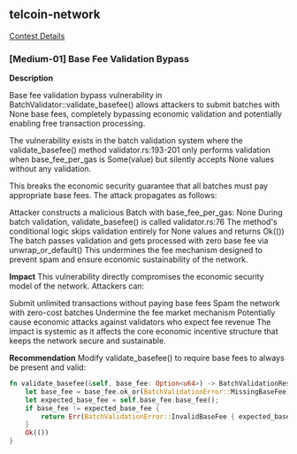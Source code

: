 ## telcoin-network
[Contest Details](https://cantina.xyz/code/26d5255b-6f68-46cf-be55-81dd565d9d16/overview)


### [Medium-01] Base Fee Validation Bypass

**Description**

Base fee validation bypass vulnerability in BatchValidator::validate_basefee() allows attackers to submit batches with None base fees, completely bypassing economic validation and potentially enabling free transaction processing.

The vulnerability exists in the batch validation system where the validate_basefee() method validator.rs:193-201 only performs validation when base_fee_per_gas is Some(value) but silently accepts None values without any validation.

This breaks the economic security guarantee that all batches must pay appropriate base fees. The attack propagates as follows:

Attacker constructs a malicious Batch with base_fee_per_gas: None During batch validation, validate_basefee() is called validator.rs:76 The method's conditional logic skips validation entirely for None values and returns Ok(()) The batch passes validation and gets processed with zero base fee via unwrap_or_default() This undermines the fee mechanism designed to prevent spam and ensure economic sustainability of the network.

**Impact**
This vulnerability directly compromises the economic security model of the network. Attackers can:

Submit unlimited transactions without paying base fees Spam the network with zero-cost batches Undermine the fee market mechanism Potentially cause economic attacks against validators who expect fee revenue The impact is systemic as it affects the core economic incentive structure that keeps the network secure and sustainable.

**Recommendation**
Modify validate_basefee() to require base fees to always be present and valid:

```rust
fn validate_basefee(&self, base_fee: Option<u64>) -> BatchValidationResult<()> {  
    let base_fee = base_fee.ok_or(BatchValidationError::MissingBaseFee)?;  
    let expected_base_fee = self.base_fee.base_fee();  
    if base_fee != expected_base_fee {  
        return Err(BatchValidationError::InvalidBaseFee { expected_base_fee, base_fee });  
    }  
    Ok(())  
}
```

